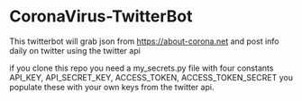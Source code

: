 # CoronaVirus-TwitterBot
This twitterbot will grab json from https://about-corona.net and post info daily on twitter using the twitter api

if you clone this repo you need a my_secrets.py file with four constants API_KEY, API_SECRET_KEY, ACCESS_TOKEN, ACCESS_TOKEN_SECRET you populate these with your own keys from the twitter api.
